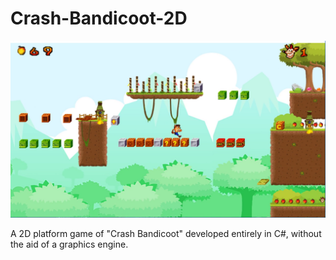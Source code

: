 # Crash-Bandicoot-2D

![Screenshot](vlcsnap-2018-07-05-16h29m54s635.png)

 A 2D platform game of "Crash Bandicoot" developed entirely in C#, without the aid of a graphics engine.
